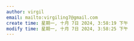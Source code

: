 ```yaml
---
author: virgil
email: mailto:virgiling7@gmail.com
create time: 星期一, 十月 7日 2024, 3:58:19 下午
modify time: 星期一, 十月 7日 2024, 3:58:25 下午
---
```

